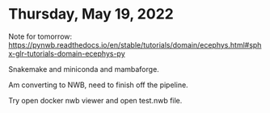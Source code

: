 # Thursday, May 19, 2022

Note for tomorrow: https://pynwb.readthedocs.io/en/stable/tutorials/domain/ecephys.html#sphx-glr-tutorials-domain-ecephys-py

Snakemake and miniconda and mambaforge.

Am converting to NWB, need to finish off the pipeline.

Try open docker nwb viewer and open test.nwb file.